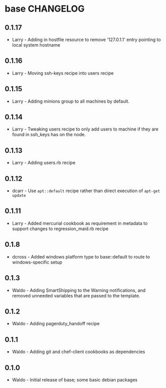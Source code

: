 base CHANGELOG
==============
0.1.17
----
- Larry - Adding in hostfile resource to remove '127.0.1.1' entry pointing to local system hostname

0.1.16
----
- Larry - Moving ssh-keys recipe into users recipe 

0.1.15
----
- Larry - Adding minions group to all machines by default. 

0.1.14
----
- Larry - Tweaking users recipe to only add users to machine if they are found in ssh_keys has on the node. 

0.1.13
----
- Larry - Adding users.rb recipe

0.1.12
----
- dcarr - Use `apt::default` recipe rather than direct execution of `apt-get update`

0.1.11
-----
- Larry - Added mercurial cookbook as requirement in metadata to support changes to regression_maid.rb recipe 

0.1.8
-----
- dcross - Added windows platform type to base::default to route to windows-specific setup

0.1.3
-----
- Waldo - Adding SmartShipping to the Warning notifications, and removed 
unneeded variables that are passed to the template.

0.1.2
-----
- Waldo - Adding pagerduty_handoff recipe

0.1.1
-----
- Waldo - Adding git and chef-client cookbooks as dependencies


0.1.0
-----
- Waldo - Initial release of base; some basic debian packages

